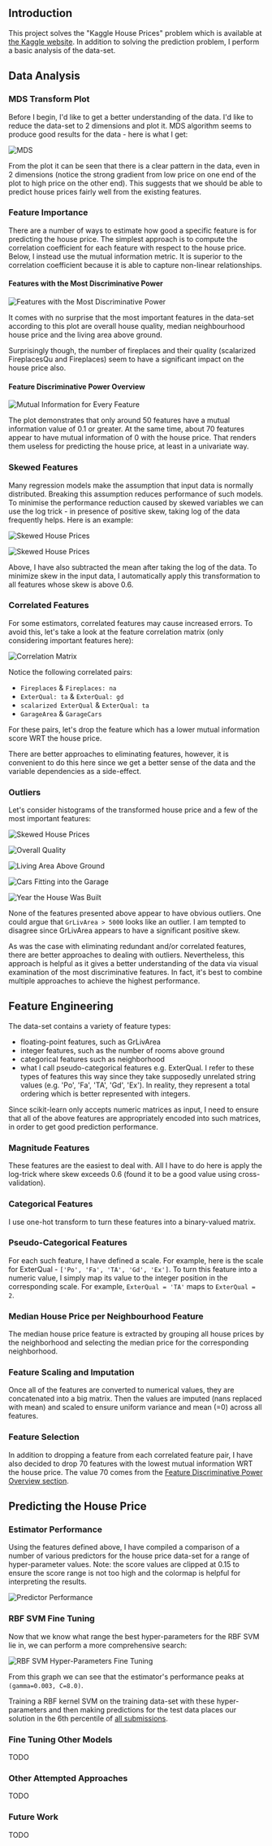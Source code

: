 ## Introduction

This project solves the "Kaggle House Prices" problem
which is available at [the Kaggle website](https://www.kaggle.com/c/house-prices-advanced-regression-techniques).
In addition to solving the prediction problem,
I perform a basic analysis of the data-set.

## Data Analysis

### MDS Transform Plot
Before I begin, I'd like to get a better understanding of the data.
I'd like to reduce the data-set to 2 dimensions and plot it.
MDS algorithm seems to produce good results for
the data - here is what I get:

![MDS](images/mds.png)

From the plot it can be seen that there is a clear pattern in the data, even
in 2 dimensions (notice the strong gradient from low price on one end
of the plot to high price on the other end). This suggests that we
should be able to predict house prices fairly well from the existing features.

### Feature Importance

There are a number of ways to estimate how good a specific feature is
for predicting the house price. The simplest approach is to compute
the correlation coefficient for each feature with respect to the house price.
Below, I instead use the mutual information metric. It is superior to
the correlation coefficient because it is able to capture non-linear
relationships.

#### Features with the Most Discriminative Power

![Features with the Most Discriminative Power](images/best_features.png)

It comes with no surprise that the most important features in the
data-set according to this plot are overall house quality,
median neighbourhood house price and the living area above ground.

Surprisingly though, the number of fireplaces and
their quality (scalarized FireplacesQu and Fireplaces) seem to have a
significant impact on the house price also.

#### Feature Discriminative Power Overview

![Mutual Information for Every Feature](images/all_feature_mutual_info.png)

The plot demonstrates that only around 50 features have a mutual
information value of 0.1 or greater.
At the same time, about 70 features appear to have mutual
information of 0 with the house price. That renders them useless for
predicting the house price, at least in a univariate way.

### Skewed Features

Many regression models make the assumption that input data is normally
distributed. Breaking this assumption reduces performance of such models.
To minimise the performance reduction caused by skewed variables we can
use the log trick - in presence of positive skew, taking log of the data
frequently helps. Here is an example:

![Skewed House Prices](images/skewed_prices.png)

![Skewed House Prices](images/normalized_prices.png)

Above, I have also subtracted the mean after taking the log of the data.
To minimize skew in the input data, I automatically apply this
transformation to all features whose skew is above 0.6.

### Correlated Features

For some estimators, correlated features may cause increased errors.
To avoid this, let's take a look at the feature
correlation matrix (only considering important features here):

![Correlation Matrix](images/correlation_matrix.png)

Notice the following correlated pairs:
 - `Fireplaces` & `Fireplaces: na`
 - `ExterQual: ta` & `ExterQual: gd`
 - `scalarized ExterQual` & `ExterQual: ta`
 - `GarageArea` & `GarageCars`

For these pairs, let's drop the feature which has a lower mutual
information score WRT the house price.

There are better approaches to eliminating features, however, it is
convenient to do this here since we get a better sense of the data
and the variable dependencies as a side-effect.

### Outliers

Let's consider histograms of the transformed house price and
a few of the most important features:

![Skewed House Prices](images/normalized_prices.png)

![Overall Quality](images/overall_quality.png)

![Living Area Above Ground](images/grlivarea.png)

![Cars Fitting into the Garage](images/garage_cars.png)

![Year the House Was Built](images/year_built.png)

None of the features presented above appear to have obvious outliers.
One could argue that `GrLivArea > 5000` looks like an outlier. I am
tempted to disagree since GrLivArea appears to have a significant positive
skew.

As was the case with eliminating redundant and/or correlated features,
there are better approaches to dealing with outliers. Nevertheless,
this approach is helpful as it gives a better understanding of the
data via visual examination of the most discriminative features.
In fact, it's best to combine multiple approaches to achieve the
highest performance.

## Feature Engineering

The data-set contains a variety of feature types:
 - floating-point features, such as GrLivArea
 - integer features, such as the number of rooms above ground
 - categorical features such as neighborhood
 - what I call pseudo-categorical features e.g. ExterQual.
 I refer to these types of features this way
 since they take supposedly unrelated string values
 (e.g. 'Po', 'Fa', 'TA', 'Gd', 'Ex').
 In reality, they represent a total ordering which
 is better represented with integers.

Since scikit-learn only accepts numeric matrices as input, I need to
ensure that all of the above features are appropriately encoded into
such matrices, in order to get good prediction performance.

### Magnitude Features

These features are the easiest to deal with. All I have to do here
is apply the log-trick where skew exceeds 0.6 (found it to be a good value
using cross-validation).

### Categorical Features

I use one-hot transform to turn these features into a binary-valued matrix.

### Pseudo-Categorical Features

For each such feature, I have defined a scale. For example, here is the
scale for ExterQual - `['Po', 'Fa', 'TA', 'Gd', 'Ex']`. To turn this
feature into a numeric value, I simply map its value to the integer
position in the corresponding scale. For example, `ExterQual = 'TA'`
maps to `ExterQual = 2`.

### Median House Price per Neighbourhood Feature

The median house price feature is extracted by grouping all house prices
by the neighborhood and selecting the median price for the corresponding
neighborhood.

### Feature Scaling and Imputation

Once all of the features are converted to numerical values, they are
concatenated into a big matrix. Then the values are imputed (nans
replaced with mean) and scaled to ensure uniform variance and mean (=0)
across all features.

### Feature Selection

In addition to dropping a feature from each correlated feature pair,
I have also decided to drop 70 features with the lowest mutual information
WRT the house price. The value 70 comes from the
[Feature Discriminative Power Overview section](#feature-discriminative-power-overview).

## Predicting the House Price

### Estimator Performance

Using the features defined above, I have compiled a comparison of
a number of various predictors for the
house price data-set for a range of hyper-parameter values.
Note: the score values are clipped at 0.15 to ensure the score range is
not too high and the colormap is helpful for interpreting the results.

![Predictor Performance](images/estimator_performance.png)

### RBF SVM Fine Tuning

Now that we know what range the best hyper-parameters for the RBF SVM
lie in, we can perform a more comprehensive search:

![RBF SVM Hyper-Parameters Fine Tuning](images/rbf.png)

From this graph we can see that the estimator's performance peaks
at `(gamma=0.003, C=8.0)`.

Training a RBF kernel SVM on the training data-set with these
hyper-parameters and then making predictions for the test
data places our solution in the 6th
percentile of [all submissions](https://www.kaggle.com/c/house-prices-advanced-regression-techniques/leaderboard).

### Fine Tuning Other Models

TODO

### Other Attempted Approaches

TODO

### Future Work

TODO